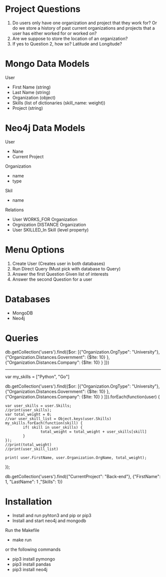 
# Project Questions
1) Do users only have one organization and project that they work for? Or do we store a history of past current organizations and projects that a user has either worked for or worked on?
2) Are we suppose to store the location of an organization?
3) If yes to Question 2, how so? Latitude and Longitude?


# Mongo Data Models

User
- First Name (string)
- Last Name (string)
- Organization (object)
- Skills (list of dictionaries (skill_name: weight))
- Project (string)

# Neo4j Data Models

User
- Nane
- Current Project

Organization
- name
- type


Skil
- name

Relations
- User WORKS_FOR Organization
- Orgnization DISTANCE Organization
- User SKILLED_In Skill (level property)


# Menu Options
 1) Create User (Creates user in both databases)
 2) Run Direct Query (Must pick with database to Query)
 3) Answer the first Question Given list of interests
 4) Answer the second Question for a user

# Databases
- MongoDB
- Neo4j



# Queries

db.getCollection('users').find({$or: [{"Organization.OrgType": "University"}, {"Organization.Distances.Government": {$lte: 10}  }, {"Organization.Distances.Company": {$lte: 10}  } ]})

----------

var my_skills = ["Python", "Go"]

db.getCollection('users').find({$or: [{"Organization.OrgType": "University"}, {"Organization.Distances.Government": {$lte: 10}  }, {"Organization.Distances.Company": {$lte: 10}  } ]}).forEach(function(user) {
    
    var user_skills = user.Skills;
    //print(user_skills);
    var total_weight = 0;
    //var user_skill_list = Object.keys(user.Skills)
    my_skills.forEach(function(skill) {
            if( skill in user_skills) {
                    total_weight = total_weight + user_skills[skill]
            }
    });
    //print(total_weight)
    //print(user_skill_list)
    
    print( user.FirstName, user.Organization.OrgName, total_weight);
    
});



db.getCollection('users').find({"CurrentProject": "Back-end"}, {"FirstName": 1, "LastName": 1 ,"Skills": 1})


# Installation
- Install and run pyhton3 and pip or pip3
- Install and start neo4j and mongodb

Run the Makefile 
- make run

or the following commands
- pip3 install pymongo
- pip3 install pandas
- pip3 install neo4j